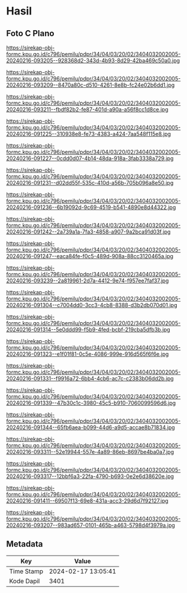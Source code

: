 # Hasil

## Foto C Plano

https://sirekap-obj-formc.kpu.go.id/c796/pemilu/pdpr/34/04/03/20/02/3404032002005-20240216-093205--928368d2-343d-4b93-8d29-42ba469c50a0.jpg

https://sirekap-obj-formc.kpu.go.id/c796/pemilu/pdpr/34/04/03/20/02/3404032002005-20240216-093209--8470a80c-d510-4261-8e8b-fc24e02b6dd1.jpg

https://sirekap-obj-formc.kpu.go.id/c796/pemilu/pdpr/34/04/03/20/02/3404032002005-20240216-093211--fbdf82b2-fe87-401d-a90a-a56f8cc1d8ce.jpg

https://sirekap-obj-formc.kpu.go.id/c796/pemilu/pdpr/34/04/03/20/02/3404032002005-20240216-091225--310938e8-fe73-4383-a424-7aa548f115e8.jpg

https://sirekap-obj-formc.kpu.go.id/c796/pemilu/pdpr/34/04/03/20/02/3404032002005-20240216-091227--0cdd0d07-4b14-48da-918a-3fab3338a729.jpg

https://sirekap-obj-formc.kpu.go.id/c796/pemilu/pdpr/34/04/03/20/02/3404032002005-20240216-091231--d02dd55f-535c-410d-a56b-705b096a8e50.jpg

https://sirekap-obj-formc.kpu.go.id/c796/pemilu/pdpr/34/04/03/20/02/3404032002005-20240216-091236--6b19092d-9c69-4519-b541-4890e8d44322.jpg

https://sirekap-obj-formc.kpu.go.id/c796/pemilu/pdpr/34/04/03/20/02/3404032002005-20240216-091242--2a739a1a-7fa3-4858-a907-9a2bca91d03f.jpg

https://sirekap-obj-formc.kpu.go.id/c796/pemilu/pdpr/34/04/03/20/02/3404032002005-20240216-091247--eaca84fe-f0c5-489d-908a-88cc3120465a.jpg

https://sirekap-obj-formc.kpu.go.id/c796/pemilu/pdpr/34/04/03/20/02/3404032002005-20240216-093239--2a819961-2d7a-4412-9e74-f957ee7faf37.jpg

https://sirekap-obj-formc.kpu.go.id/c796/pemilu/pdpr/34/04/03/20/02/3404032002005-20240216-091304--c7004dd0-3cc3-4cb8-8388-d3b2db070d01.jpg

https://sirekap-obj-formc.kpu.go.id/c796/pemilu/pdpr/34/04/03/20/02/3404032002005-20240216-091314--5e0ddd99-f5b9-4fed-bcbf-219cba5dfb3b.jpg

https://sirekap-obj-formc.kpu.go.id/c796/pemilu/pdpr/34/04/03/20/02/3404032002005-20240216-091323--e1f01f81-0c5e-4086-999e-916d565f6f6e.jpg

https://sirekap-obj-formc.kpu.go.id/c796/pemilu/pdpr/34/04/03/20/02/3404032002005-20240216-091331--f9916a72-6bb4-4cb6-ac7c-c2383b06dd2b.jpg

https://sirekap-obj-formc.kpu.go.id/c796/pemilu/pdpr/34/04/03/20/02/3404032002005-20240216-091339--47b30c1c-3980-45c5-b910-7060099596d6.jpg

https://sirekap-obj-formc.kpu.go.id/c796/pemilu/pdpr/34/04/03/20/02/3404032002005-20240216-091344--65fb6aea-b099-44d6-a9d5-accae8b71834.jpg

https://sirekap-obj-formc.kpu.go.id/c796/pemilu/pdpr/34/04/03/20/02/3404032002005-20240216-093311--52e19944-557e-4a89-86eb-8697be4ba0a7.jpg

https://sirekap-obj-formc.kpu.go.id/c796/pemilu/pdpr/34/04/03/20/02/3404032002005-20240216-093317--12bbf6a3-22fa-4790-b693-0e2e6d38620e.jpg

https://sirekap-obj-formc.kpu.go.id/c796/pemilu/pdpr/34/04/03/20/02/3404032002005-20240216-091411--69507f13-69e8-431a-acc3-29d6d7f92127.jpg

https://sirekap-obj-formc.kpu.go.id/c796/pemilu/pdpr/34/04/03/20/02/3404032002005-20240216-093207--983ad657-0101-465b-a463-5798d4f3979a.jpg


## Metadata

| Key        | Value               |
| ---------- | ------------------- |
| Time Stamp | 2024-02-17 13:05:41 |
| Kode Dapil | 3401                |



